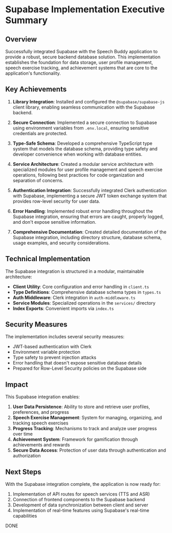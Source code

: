 # Supabase Implementation Executive Summary

## Overview

Successfully integrated Supabase with the Speech Buddy application to provide a robust, secure backend database solution. This implementation establishes the foundation for data storage, user profile management, speech exercise tracking, and achievement systems that are core to the application's functionality.

## Key Achievements

1. **Library Integration**: Installed and configured the `@supabase/supabase-js` client library, enabling seamless communication with the Supabase backend.

2. **Secure Connection**: Implemented a secure connection to Supabase using environment variables from `.env.local`, ensuring sensitive credentials are protected.

3. **Type-Safe Schema**: Developed a comprehensive TypeScript type system that models the database schema, providing type safety and developer convenience when working with database entities.

4. **Service Architecture**: Created a modular service architecture with specialized modules for user profile management and speech exercise operations, following best practices for code organization and separation of concerns.

5. **Authentication Integration**: Successfully integrated Clerk authentication with Supabase, implementing a secure JWT token exchange system that provides row-level security for user data.

6. **Error Handling**: Implemented robust error handling throughout the Supabase integration, ensuring that errors are caught, properly logged, and don't expose sensitive information.

7. **Comprehensive Documentation**: Created detailed documentation of the Supabase integration, including directory structure, database schema, usage examples, and security considerations.

## Technical Implementation

The Supabase integration is structured in a modular, maintainable architecture:

- **Client Utility**: Core configuration and error handling in `client.ts`
- **Type Definitions**: Comprehensive database schema types in `types.ts`
- **Auth Middleware**: Clerk integration in `auth-middleware.ts`
- **Service Modules**: Specialized operations in the `services/` directory
- **Index Exports**: Convenient imports via `index.ts`

## Security Measures

The implementation includes several security measures:

- JWT-based authentication with Clerk
- Environment variable protection
- Type safety to prevent injection attacks
- Error handling that doesn't expose sensitive database details
- Prepared for Row-Level Security policies on the Supabase side

## Impact

This Supabase integration enables:

1. **User Data Persistence**: Ability to store and retrieve user profiles, preferences, and progress
2. **Speech Exercise Management**: System for managing, organizing, and tracking speech exercises
3. **Progress Tracking**: Mechanisms to track and analyze user progress over time
4. **Achievement System**: Framework for gamification through achievements and rewards
5. **Secure Data Access**: Protection of user data through authentication and authorization

## Next Steps

With the Supabase integration complete, the application is now ready for:

1. Implementation of API routes for speech services (TTS and ASR)
2. Connection of frontend components to the Supabase backend
3. Development of data synchronization between client and server
4. Implementation of real-time features using Supabase's real-time capabilities

DONE 